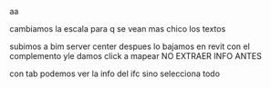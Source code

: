 aa


cambiamos la escala para q se vean mas chico los textos

subimos a bim server center
despues lo bajamos en revit con el complemento yle damos click a mapear NO EXTRAER INFO ANTES

con tab podemos ver la info del ifc sino selecciona todo
